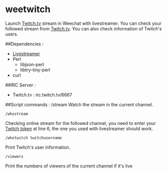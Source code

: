 # weetwitch
Launch [Twitch.tv](http://twitch.tv) stream in Weechat with livestreamer. You can check your followed stream from [Twitch.tv](http://twitch.tv). You can also check information of Twitch's users.

##Dependencies :
* [Livestreamer](http://livestreamer.tanuki.se/)
* Perl
   * libjson-perl
   * libtry-tiny-perl
* curl

##IRC Server :
* Twitch.tv : irc.twitch.tv/6667

##Script commands :
    /stream
Watch the stream in the current channel.

    /whostream
Checking online stream for the followed channel, you need to enter your [Twitch token](http://www.twitchapps.com/tmi) at line 6, the one you used with livestreamer should work.

    /whotwitch twitchusername
Print Twitch's user information.

    /viewers
Print the numbers of viewers of the current channel if it's live 
